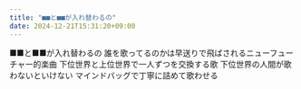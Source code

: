 ```yaml
---
title: "■■と■■が入れ替わるの"
date: 2024-12-21T15:31:20+09:00
---
```

■■と■■が入れ替わるの
誰を歌ってるのかは早送りで飛ばされるニューフューチャー的楽曲
下位世界と上位世界で一人ずつを交換する歌
下位世界の人間が歌わないといけない
マインドバッグで丁寧に詰めて歌わせる
